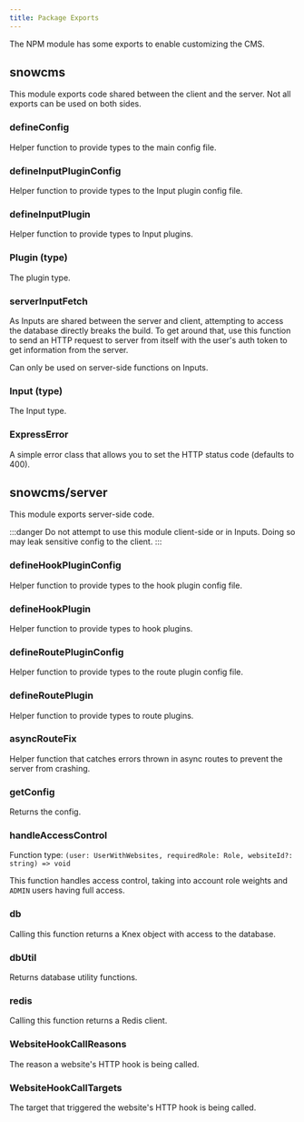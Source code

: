 ```yaml
---
title: Package Exports
---
```


The NPM module has some exports to enable customizing the CMS.

## snowcms

This module exports code shared between the client and the server. Not all exports can be used on both sides.

### defineConfig

Helper function to provide types to the main config file.

### defineInputPluginConfig

Helper function to provide types to the Input plugin config file.

### defineInputPlugin

Helper function to provide types to Input plugins.

### Plugin (type)

The plugin type.

### serverInputFetch

As Inputs are shared between the server and client, attempting to access the database
directly breaks the build. To get around that, use this function to send an HTTP request to server
from itself with the user's auth token to get information from the server.

Can only be used on server-side functions on Inputs.

### Input (type)

The Input type.

### ExpressError

A simple error class that allows you to set the HTTP status code (defaults to 400).

## snowcms/server

This module exports server-side code.

:::danger
Do not attempt to use this module client-side or in Inputs. Doing so may leak sensitive config to the client.
:::

### defineHookPluginConfig

Helper function to provide types to the hook plugin config file.

### defineHookPlugin

Helper function to provide types to hook plugins.

### defineRoutePluginConfig

Helper function to provide types to the route plugin config file.

### defineRoutePlugin

Helper function to provide types to route plugins.

### asyncRouteFix

Helper function that catches errors thrown in async routes to prevent the server from crashing.

### getConfig

Returns the config.

### handleAccessControl

Function type: `(user: UserWithWebsites, requiredRole: Role, websiteId?: string) => void`

This function handles access control, taking into account role weights and `ADMIN` users having full access.

### db

Calling this function returns a Knex object with access to the database.

### dbUtil

Returns database utility functions.

### redis

Calling this function returns a Redis client.

### WebsiteHookCallReasons

The reason a website's HTTP hook is being called.

### WebsiteHookCallTargets

The target that triggered the website's HTTP hook is being called.
